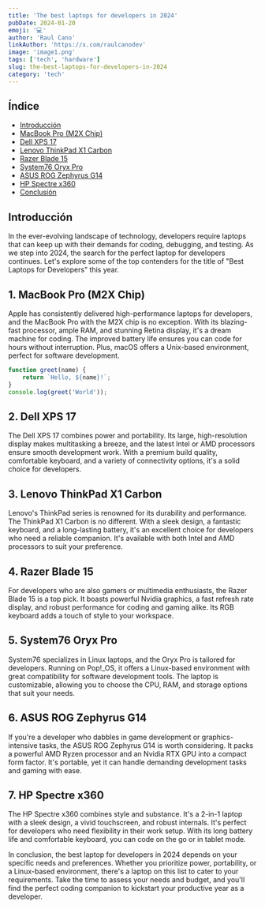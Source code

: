 ```yaml
---
title: 'The best laptops for developers in 2024'
pubDate: 2024-01-20
emoji: '💻'
author: 'Raul Cano'
linkAuthor: 'https://x.com/raulcanodev'
image: 'image1.png'
tags: ['tech', 'hardware']
slug: the-best-laptops-for-developers-in-2024
category: 'tech'
---
```


## Índice

- [Introducción](#introducción)
- [MacBook Pro (M2X Chip)](#1-macbook-pro-m2x-chip)
- [Dell XPS 17](#2-dell-xps-17)
- [Lenovo ThinkPad X1 Carbon](#3-lenovo-thinkpad-x1-carbon)
- [Razer Blade 15](#4-razer-blade-15)
- [System76 Oryx Pro](#5-system76-oryx-pro)
- [ASUS ROG Zephyrus G14](#6-asus-rog-zephyrus-g14)
- [HP Spectre x360](#7-hp-spectre-x360)
- [Conclusión](#conclusión)

## Introducción

In the ever-evolving landscape of technology, developers require laptops that can keep up with their demands for coding, debugging, and testing. As we step into 2024, the search for the perfect laptop for developers continues. Let's explore some of the top contenders for the title of "Best Laptops for Developers" this year.

## 1. MacBook Pro (M2X Chip)

Apple has consistently delivered high-performance laptops for developers, and the MacBook Pro with the M2X chip is no exception. With its blazing-fast processor, ample RAM, and stunning Retina display, it's a dream machine for coding. The improved battery life ensures you can code for hours without interruption. Plus, macOS offers a Unix-based environment, perfect for software development.

```javascript
function greet(name) {
    return `Hello, ${name}!`;
}
console.log(greet('World'));
```

## 2. Dell XPS 17

The Dell XPS 17 combines power and portability. Its large, high-resolution display makes multitasking a breeze, and the latest Intel or AMD processors ensure smooth development work. With a premium build quality, comfortable keyboard, and a variety of connectivity options, it's a solid choice for developers.

## 3. Lenovo ThinkPad X1 Carbon

Lenovo's ThinkPad series is renowned for its durability and performance. The ThinkPad X1 Carbon is no different. With a sleek design, a fantastic keyboard, and a long-lasting battery, it's an excellent choice for developers who need a reliable companion. It's available with both Intel and AMD processors to suit your preference.

## 4. Razer Blade 15

For developers who are also gamers or multimedia enthusiasts, the Razer Blade 15 is a top pick. It boasts powerful Nvidia graphics, a fast refresh rate display, and robust performance for coding and gaming alike. Its RGB keyboard adds a touch of style to your workspace.

## 5. System76 Oryx Pro

System76 specializes in Linux laptops, and the Oryx Pro is tailored for developers. Running on Pop!\_OS, it offers a Linux-based environment with great compatibility for software development tools. The laptop is customizable, allowing you to choose the CPU, RAM, and storage options that suit your needs.

## 6. ASUS ROG Zephyrus G14

If you're a developer who dabbles in game development or graphics-intensive tasks, the ASUS ROG Zephyrus G14 is worth considering. It packs a powerful AMD Ryzen processor and an Nvidia RTX GPU into a compact form factor. It's portable, yet it can handle demanding development tasks and gaming with ease.

## 7. HP Spectre x360

The HP Spectre x360 combines style and substance. It's a 2-in-1 laptop with a sleek design, a vivid touchscreen, and robust internals. It's perfect for developers who need flexibility in their work setup. With its long battery life and comfortable keyboard, you can code on the go or in tablet mode.

In conclusion, the best laptop for developers in 2024 depends on your specific needs and preferences. Whether you prioritize power, portability, or a Linux-based environment, there's a laptop on this list to cater to your requirements. Take the time to assess your needs and budget, and you'll find the perfect coding companion to kickstart your productive year as a developer.
